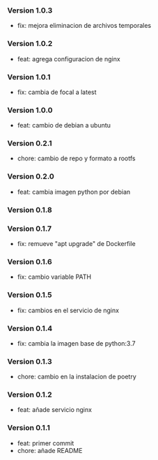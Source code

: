 ### Version 1.0.3
- fix: mejora eliminacion de archivos temporales

### Version 1.0.2
- feat: agrega configuracion de nginx

### Version 1.0.1
- fix: cambia de focal a latest

### Version 1.0.0
- feat: cambio de debian a ubuntu

### Version 0.2.1
- chore: cambio de repo y formato a rootfs

### Version 0.2.0
- feat: cambia imagen python por debian

### Version 0.1.8

### Version 0.1.7
- fix: remueve "apt upgrade" de Dockerfile

### Version 0.1.6
- fix: cambio variable PATH

### Version 0.1.5
- fix: cambios en el servicio de nginx

### Version 0.1.4
- fix: cambia la imagen base de python:3.7

### Version 0.1.3
- chore: cambio en la instalacion de poetry

### Version 0.1.2
- feat: añade servicio nginx

### Version 0.1.1
- feat: primer commit
- chore: añade README

